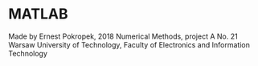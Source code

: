 # MATLAB
Made by Ernest Pokropek, 2018
Numerical Methods, project A No. 21 
Warsaw University of Technology, Faculty of Electronics and Information Technology

